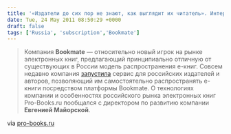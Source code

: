 ```yaml
---
title: '«Издатели до сих пор не знают, как выглядит их читатель». Интервью с Bookmate на Pro-Books'
date: Tue, 24 May 2011 08:50:29 +0000
draft: false
tags: ['Russia', 'subscription','Bookmate']
---
```


> Компания **Bookmate** — относительно новый игрок на рынке электронных книг, предлагающий принципиально отличную от существующих в России модель распространения е-книг. Совсем недавно компания [запустила](http://pro-books.ru/news/3/7266) сервис для российских издателей и авторов, позволяющий им самостоятельно распространять е-книги посредством платформы Bookmate. О технологиях компании и особенностях российского рынка электронных книг Pro-Books.ru пообщался с директором по развитию компании **Евгенией Майорской**.

via [pro-books.ru](http://pro-books.ru/sitearticles/7297)